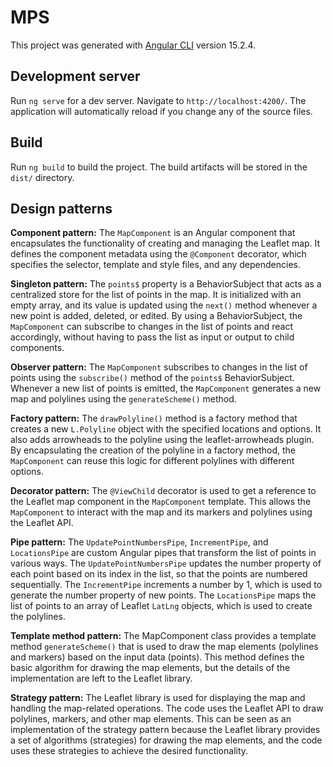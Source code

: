 # MPS

This project was generated with [Angular CLI](https://github.com/angular/angular-cli) version 15.2.4.

## Development server

Run `ng serve` for a dev server. Navigate to `http://localhost:4200/`. The application will automatically reload if you change any of the source files.

## Build

Run `ng build` to build the project. The build artifacts will be stored in the `dist/` directory.

## Design patterns

**Component pattern:** The `MapComponent` is an Angular component that encapsulates the functionality of creating and managing the Leaflet map. It defines the component metadata using the `@Component` decorator, which specifies the selector, template and style files, and any dependencies.

**Singleton pattern:** The `points$` property is a BehaviorSubject that acts as a centralized store for the list of points in the map. It is initialized with an empty array, and its value is updated using the `next()` method whenever a new point is added, deleted, or edited. By using a BehaviorSubject, the `MapComponent` can subscribe to changes in the list of points and react accordingly, without having to pass the list as input or output to child components.

**Observer pattern:** The `MapComponent` subscribes to changes in the list of points using the `subscribe()` method of the `points$` BehaviorSubject. Whenever a new list of points is emitted, the `MapComponent` generates a new map and polylines using the `generateScheme()` method.

**Factory pattern:** The `drawPolyline()` method is a factory method that creates a new `L.Polyline` object with the specified locations and options. It also adds arrowheads to the polyline using the leaflet-arrowheads plugin. By encapsulating the creation of the polyline in a factory method, the `MapComponent` can reuse this logic for different polylines with different options.

**Decorator pattern:** The `@ViewChild` decorator is used to get a reference to the Leaflet map component in the `MapComponent` template. This allows the `MapComponent` to interact with the map and its markers and polylines using the Leaflet API.

**Pipe pattern:** The `UpdatePointNumbersPipe`, `IncrementPipe`, and `LocationsPipe` are custom Angular pipes that transform the list of points in various ways. The `UpdatePointNumbersPipe` updates the number property of each point based on its index in the list, so that the points are numbered sequentially. The `IncrementPipe` increments a number by 1, which is used to generate the number property of new points. The `LocationsPipe` maps the list of points to an array of Leaflet `LatLng` objects, which is used to create the polylines.

**Template method pattern:** The MapComponent class provides a template method `generateScheme()` that is used to draw the map elements (polylines and markers) based on the input data (points). This method defines the basic algorithm for drawing the map elements, but the details of the implementation are left to the Leaflet library.

**Strategy pattern:** The Leaflet library is used for displaying the map and handling the map-related operations. The code uses the Leaflet API to draw polylines, markers, and other map elements. This can be seen as an implementation of the strategy pattern because the Leaflet library provides a set of algorithms (strategies) for drawing the map elements, and the code uses these strategies to achieve the desired functionality.
